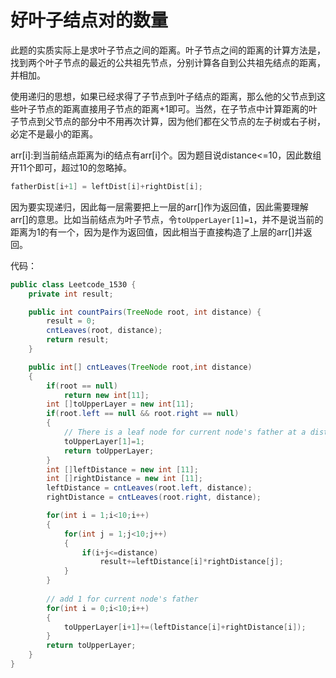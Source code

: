 # 好叶子结点对的数量

​		此题的实质实际上是求叶子节点之间的距离。叶子节点之间的距离的计算方法是，找到两个叶子节点的最近的公共祖先节点，分别计算各自到公共祖先结点的距离，并相加。

​		使用递归的思想，如果已经求得了子节点到叶子结点的距离，那么他的父节点到这些叶子节点的距离直接用子节点的距离+1即可。当然，在子节点中计算距离的叶子节点到父节点的部分中不用再次计算，因为他们都在父节点的左子树或右子树，必定不是最小的距离。

​		arr[i]:到当前结点距离为i的结点有arr[i]个。因为题目说distance<=10，因此数组开11个即可，超过10的忽略掉。

```java
fatherDist[i+1] = leftDist[i]+rightDist[i];
```

​		因为要实现递归，因此每一层需要把上一层的arr[]作为返回值，因此需要理解arr[]的意思。比如当前结点为叶子节点，令`toUpperLayer[1]=1`，并不是说当前的距离为1的有一个，因为是作为返回值，因此相当于直接构造了上层的arr[]并返回。

代码：

```java
public class Leetcode_1530 {
    private int result;

    public int countPairs(TreeNode root, int distance) {
        result = 0;
        cntLeaves(root, distance);
        return result;
    }   

    public int[] cntLeaves(TreeNode root,int distance)
    {
        if(root == null)
            return new int[11];
        int []toUpperLayer = new int[11];
        if(root.left == null && root.right == null)
        {
            // There is a leaf node for current node's father at a distance of 1
            toUpperLayer[1]=1;
            return toUpperLayer;
        }
        int []leftDistance = new int [11];
        int []rightDistance = new int [11];
        leftDistance = cntLeaves(root.left, distance);
        rightDistance = cntLeaves(root.right, distance);

        for(int i = 1;i<10;i++)
        {
            for(int j = 1;j<10;j++)
            {
                if(i+j<=distance)
                    result+=leftDistance[i]*rightDistance[j];
            }
        }
        
        // add 1 for current node's father
        for(int i = 0;i<10;i++)
        {
            toUpperLayer[i+1]+=(leftDistance[i]+rightDistance[i]);
        }
        return toUpperLayer;
    }
}
```



